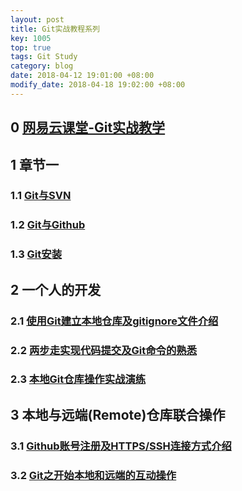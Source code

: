 ```yaml
---
layout: post
title: Git实战教程系列
key: 1005
top: true
tags: Git Study
category: blog
date: 2018-04-12 19:01:00 +08:00
modify_date: 2018-04-18 19:02:00 +08:00
---
```


## 0 [网易云课堂-Git实战教学](https://study.163.com/course/introduction/1005214008.htm)

## 1 章节一

### 1.1 [Git与SVN](https://yicm.github.io/blog/2018/04/09/Git-SVN.html)

### 1.2 [Git与Github](https://yicm.github.io/blog/2018/04/10/Git-Github.html)

### 1.3 [Git安装](https://yicm.github.io/blog/2018/04/11/Git-Install.html)

## 2 一个人的开发

### 2.1 [使用Git建立本地仓库及gitignore文件介绍](https://yicm.github.io/blog/2018/04/18/Create-a-Local-Project-with-Git.html)

### 2.2 [两步走实现代码提交及Git命令的熟悉](https://yicm.github.io/blog/2018/04/18/Git-commit-and-Skillful-Git-Commands.html)

### 2.3 [本地Git仓库操作实战演练](https://yicm.github.io/blog/2018/04/19/Local-Git-Repository-Operations-Combat-Exercise.html)

## 3 本地与远端(Remote)仓库联合操作

### 3.1 [Github账号注册及HTTPS/SSH连接方式介绍](https://yicm.github.io/blog/2018/04/17/Github-Rigister.html)

### 3.2 [Git之开始本地和远端的互动操作](https://yicm.github.io/blog/2018/04/20/Start-Local-and-Remote-Interactions-with-Git.html)